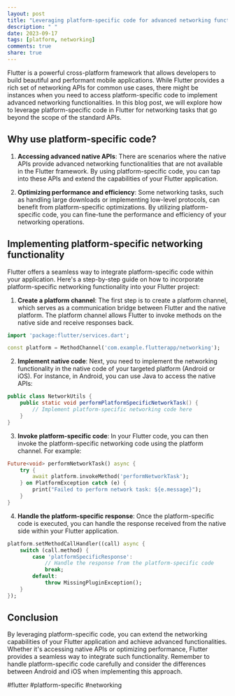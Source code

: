 ```yaml
---
layout: post
title: "Leveraging platform-specific code for advanced networking functionalities in Flutter."
description: " "
date: 2023-09-17
tags: [platform, networking]
comments: true
share: true
---
```


Flutter is a powerful cross-platform framework that allows developers to build beautiful and performant mobile applications. While Flutter provides a rich set of networking APIs for common use cases, there might be instances when you need to access platform-specific code to implement advanced networking functionalities. In this blog post, we will explore how to leverage platform-specific code in Flutter for networking tasks that go beyond the scope of the standard APIs.

## Why use platform-specific code?

1. **Accessing advanced native APIs**: There are scenarios where the native APIs provide advanced networking functionalities that are not available in the Flutter framework. By using platform-specific code, you can tap into these APIs and extend the capabilities of your Flutter application.

2. **Optimizing performance and efficiency**: Some networking tasks, such as handling large downloads or implementing low-level protocols, can benefit from platform-specific optimizations. By utilizing platform-specific code, you can fine-tune the performance and efficiency of your networking operations.

## Implementing platform-specific networking functionality

Flutter offers a seamless way to integrate platform-specific code within your application. Here's a step-by-step guide on how to incorporate platform-specific networking functionality into your Flutter project:

1. **Create a platform channel**: The first step is to create a platform channel, which serves as a communication bridge between Flutter and the native platform. The platform channel allows Flutter to invoke methods on the native side and receive responses back.

```dart
import 'package:flutter/services.dart';

const platform = MethodChannel('com.example.flutterapp/networking');
```

2. **Implement native code**: Next, you need to implement the networking functionality in the native code of your targeted platform (Android or iOS). For instance, in Android, you can use Java to access the native APIs:

```java
public class NetworkUtils {
    public static void performPlatformSpecificNetworkTask() {
        // Implement platform-specific networking code here
    }
}
```

3. **Invoke platform-specific code**: In your Flutter code, you can then invoke the platform-specific networking code using the platform channel. For example:

```dart
Future<void> performNetworkTask() async {
    try {
        await platform.invokeMethod('performNetworkTask');
    } on PlatformException catch (e) {
        print("Failed to perform network task: ${e.message}");
    }
}
```

4. **Handle the platform-specific response**: Once the platform-specific code is executed, you can handle the response received from the native side within your Flutter application.

```dart
platform.setMethodCallHandler((call) async {
    switch (call.method) {
        case 'platformSpecificResponse':
            // Handle the response from the platform-specific code
            break;
        default:
            throw MissingPluginException();
    }
});
```

## Conclusion

By leveraging platform-specific code, you can extend the networking capabilities of your Flutter application and achieve advanced functionalities. Whether it's accessing native APIs or optimizing performance, Flutter provides a seamless way to integrate such functionality. Remember to handle platform-specific code carefully and consider the differences between Android and iOS when implementing this approach.

#flutter #platform-specific #networking
